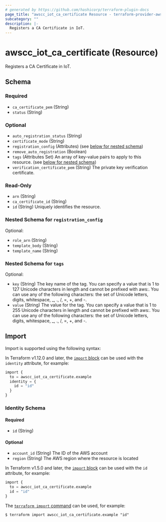```yaml
---
# generated by https://github.com/hashicorp/terraform-plugin-docs
page_title: "awscc_iot_ca_certificate Resource - terraform-provider-awscc"
subcategory: ""
description: |-
  Registers a CA Certificate in IoT.
---
```


# awscc_iot_ca_certificate (Resource)

Registers a CA Certificate in IoT.



<!-- schema generated by tfplugindocs -->
## Schema

### Required

- `ca_certificate_pem` (String)
- `status` (String)

### Optional

- `auto_registration_status` (String)
- `certificate_mode` (String)
- `registration_config` (Attributes) (see [below for nested schema](#nestedatt--registration_config))
- `remove_auto_registration` (Boolean)
- `tags` (Attributes Set) An array of key-value pairs to apply to this resource. (see [below for nested schema](#nestedatt--tags))
- `verification_certificate_pem` (String) The private key verification certificate.

### Read-Only

- `arn` (String)
- `ca_certificate_id` (String)
- `id` (String) Uniquely identifies the resource.

<a id="nestedatt--registration_config"></a>
### Nested Schema for `registration_config`

Optional:

- `role_arn` (String)
- `template_body` (String)
- `template_name` (String)


<a id="nestedatt--tags"></a>
### Nested Schema for `tags`

Optional:

- `key` (String) The key name of the tag. You can specify a value that is 1 to 127 Unicode characters in length and cannot be prefixed with aws:. You can use any of the following characters: the set of Unicode letters, digits, whitespace, _, ., /, =, +, and -.
- `value` (String) The value for the tag. You can specify a value that is 1 to 255 Unicode characters in length and cannot be prefixed with aws:. You can use any of the following characters: the set of Unicode letters, digits, whitespace, _, ., /, =, +, and -.

## Import

Import is supported using the following syntax:

In Terraform v1.12.0 and later, the [`import` block](https://developer.hashicorp.com/terraform/language/import) can be used with the `identity` attribute, for example:

```terraform
import {
  to = awscc_iot_ca_certificate.example
  identity = {
    id = "id"
  }
}
```

<!-- schema generated by tfplugindocs -->
### Identity Schema

#### Required

- `id` (String)

#### Optional

- `account_id` (String) The ID of the AWS account
- `region` (String) The AWS region where the resource is located

In Terraform v1.5.0 and later, the [`import` block](https://developer.hashicorp.com/terraform/language/import) can be used with the `id` attribute, for example:

```terraform
import {
  to = awscc_iot_ca_certificate.example
  id = "id"
}
```

The [`terraform import` command](https://developer.hashicorp.com/terraform/cli/commands/import) can be used, for example:

```shell
$ terraform import awscc_iot_ca_certificate.example "id"
```
